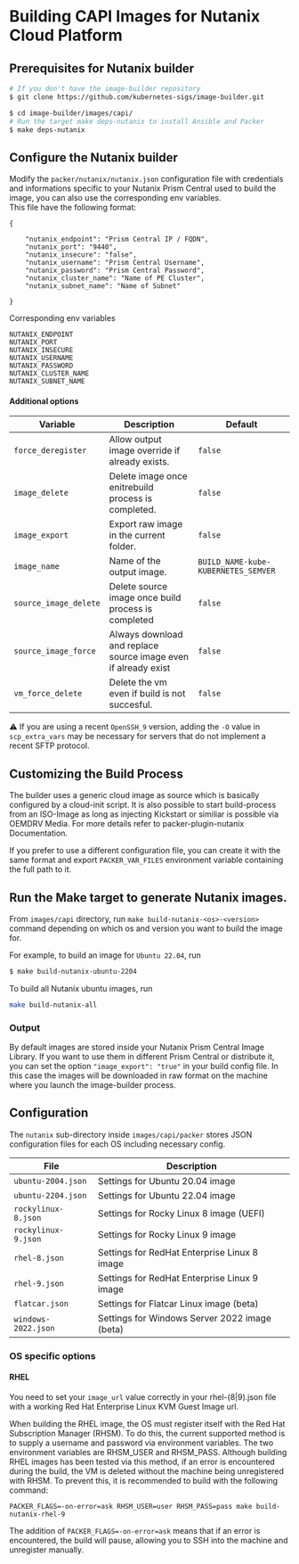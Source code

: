 # Building CAPI Images for Nutanix Cloud Platform

## Prerequisites for Nutanix builder

```bash
# If you don't have the image-builder repository
$ git clone https://github.com/kubernetes-sigs/image-builder.git

$ cd image-builder/images/capi/
# Run the target make deps-nutanix to install Ansible and Packer
$ make deps-nutanix
```

## Configure the Nutanix builder

Modify the `packer/nutanix/nutanix.json` configuration file with credentials and informations specific to your Nutanix Prism Central used to build the image, you can also use the corresponding env variables.  
This file have the following format:

```
{

    "nutanix_endpoint": "Prism Central IP / FQDN",
    "nutanix_port": "9440",
    "nutanix_insecure": "false",
    "nutanix_username": "Prism Central Username",
    "nutanix_password": "Prism Central Password",
    "nutanix_cluster_name": "Name of PE Cluster",
    "nutanix_subnet_name": "Name of Subnet"

}
```

Corresponding env variables

`NUTANIX_ENDPOINT`  
`NUTANIX_PORT`  
`NUTANIX_INSECURE`  
`NUTANIX_USERNAME`  
`NUTANIX_PASSWORD`  
`NUTANIX_CLUSTER_NAME`  
`NUTANIX_SUBNET_NAME`


#### Additional options

| Variable              | Description                                                    | Default                             |
|-----------------------|----------------------------------------------------------------|-------------------------------------|
| `force_deregister`    | Allow output image override if already exists.                 | `false`                             |
| `image_delete`        | Delete image once enitrebuild process is completed.            | `false`                             |
| `image_export`        | Export raw image in the current folder.                        | `false`                             |
| `image_name`          | Name of the output image.                                      | `BUILD_NAME-kube-KUBERNETES_SEMVER` |
| `source_image_delete` | Delete source image once build process is completed            | `false`                             |
| `source_image_force`  | Always download and replace source image even if already exist | `false`                             |
| `vm_force_delete`     | Delete the vm even if build is not succesful.                  | `false`                             |

:warning: If you are using a recent `OpenSSH_9` version, adding the `-O` value in `scp_extra_vars` may be necessary for servers that do not implement a recent SFTP protocol.


## Customizing the Build Process

The builder uses a generic cloud image as source which is basically configured by a cloud-init script.
It is also possible to start build-process from an ISO-Image as long as injecting Kickstart or similiar is possible via OEMDRV Media.
For more details refer to packer-plugin-nutanix Documentation.

If you prefer to use a different configuration file, you can create it with the same format and export `PACKER_VAR_FILES` environment variable containing the full path to it.
## Run the Make target to generate Nutanix images.
From `images/capi` directory, run `make build-nutanix-<os>-<version>` command depending on which os and version you want to build the image for.

For example, to build an image for `Ubuntu 22.04`, run
```bash
$ make build-nutanix-ubuntu-2204
```

To build all Nutanix ubuntu images, run

```bash
make build-nutanix-all
```

### Output

By default images are stored inside your Nutanix Prism Central Image Library. If you want to use them in different Prism Central or distribute it, you can set the option  `"image_export": "true"` in your build config file.
In this case the images will be downloaded in raw format on the machine where you launch the image-builder process.

## Configuration

The `nutanix` sub-directory inside `images/capi/packer` stores JSON configuration files for each OS including necessary config.

| File                | Description                                   |
|---------------------|-----------------------------------------------|
| `ubuntu-2004.json`  | Settings for Ubuntu 20.04 image               |
| `ubuntu-2204.json`  | Settings for Ubuntu 22.04 image               |
| `rockylinux-8.json` | Settings for Rocky Linux 8 image (UEFI)       |
| `rockylinux-9.json` | Settings for Rocky Linux 9 image              |
| `rhel-8.json`       | Settings for RedHat Enterprise Linux 8 image  |
| `rhel-9.json`       | Settings for RedHat Enterprise Linux 9 image  |
| `flatcar.json`      | Settings for Flatcar Linux image (beta)       |
| `windows-2022.json` | Settings for Windows Server 2022 image (beta) |

### OS specific options

#### RHEL

You need to set your `image_url` value correctly in your rhel-(8|9).json file with a working Red Hat Enterprise Linux KVM Guest Image url.

When building the RHEL image, the OS must register itself with the Red Hat Subscription Manager (RHSM). To do this, the current supported method is to supply a username and password via environment variables. The two environment variables are RHSM_USER and RHSM_PASS. Although building RHEL images has been tested via this method, if an error is encountered during the build, the VM is deleted without the machine being unregistered with RHSM. To prevent this, it is recommended to build with the following command:

```
PACKER_FLAGS=-on-error=ask RHSM_USER=user RHSM_PASS=pass make build-nutanix-rhel-9
```

The addition of `PACKER_FLAGS=-on-error=ask` means that if an error is encountered, the build will pause, allowing you to SSH into the machine and unregister manually.